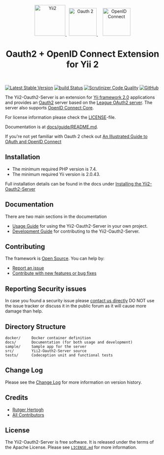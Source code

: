 <p align="center">
    <a href="https://github.com/yiisoft" target="_blank">
        <img src="https://avatars0.githubusercontent.com/u/993323" height="100px" alt="Yii2">
    </a>
    &nbsp;
    <a href="https://oauth.net/2/" target="_blank">
        <img src="https://oauth.net/images/oauth-2-sm.png" height="90px" alt="Oauth 2">
    </a>
    &nbsp;&nbsp;&nbsp;
    <a href="https://openid.net/" target="_blank">
        <img src="https://openid.net/images/logo/openid-icon-250x250.png" height="90px" alt="OpenID Connect">
    </a>
    <h1 align="center">Oauth2 + OpenID Connect Extension for Yii 2</h1>
    <br>
</p>

[![Latest Stable Version](https://img.shields.io/packagist/v/rhertogh/yii2-oauth2-server.svg)](https://packagist.org/packages/rhertogh/yii2-oauth2-server)
[![build Status](https://github.com/rhertogh/yii2-oauth2-server/actions/workflows/build.yml/badge.svg)](https://github.com/rhertogh/yii2-oauth2-server/actions/workflows/build.yml)
[![Scrutinizer Code Quality](https://scrutinizer-ci.com/g/rhertogh/yii2-oauth2-server/badges/quality-score.png?b=master)](https://scrutinizer-ci.com/g/rhertogh/yii2-oauth2-server/?branch=master)
[![GitHub](https://img.shields.io/github/license/rhertogh/yii2-oauth2-server)](https://github.com/rhertogh/yii2-oauth2-server/blob/master/LICENSE.md)

The Yii2-Oauth2-Server is an extension for [Yii framework 2.0](http://www.yiiframework.com) applications and provides 
an [Oauth2](https://oauth.net/2/) server based on the [League OAuth2 server](https://github.com/thephpleague/oauth2-server).
The server also supports [OpenID Connect Core](https://openid.net/specs/openid-connect-core-1_0.html).

For license information please check the [LICENSE](LICENSE.md)-file.

Documentation is at [docs/guide/README.md](docs/guide/README.md).

If you're not yet familiar with Oauth 2 check out [An Illustrated Guide to OAuth and OpenID Connect](
https://developer.okta.com/blog/2019/10/21/illustrated-guide-to-oauth-and-oidc)

Installation
------------
* The minimum required PHP version is 7.4.
* The minimum required Yii version is 2.0.43.

Full installation details can be found in the docs under [Installing the Yii2-Oauth2-Server](docs/guide/start-installation.md)

Documentation
-------------
There are two main sections in the documentation
* [Usage Guide](docs/guide/README.md) for using the Yii2-Oauth2-Server in your own project.
* [Development Guide](docs/internals/README.md) for contributing to the Yii2-Oauth2-Server.

Contributing
------------

The framework is [Open Source](LICENSE.md). You can help by:

- [Report an issue](docs/internals/report-an-issue.md)
- [Contribute with new features or bug fixes](docs/internals/pull-request-qa.md)


Reporting Security issues
-------------------------

In case you found a security issue please [contact us directly](
https://docs.google.com/forms/d/e/1FAIpQLSfiJD1loIfsPtdLi6e0d7cyqtElXOrX_mdVAF6cTJJRDy1JOA/viewform)
DO NOT use the issue tracker or discuss it in the public forum as it will cause more damage than help.

Directory Structure
-------------------

```
docker/     Docker container definition
docs/       Documentation (for both usage and development)
sample/     Sample app for the server
src/        Yii2-Oauth2-Server source
tests/      Codeception unit and functional tests
```

Change Log
----------
Please see the [Change Log](CHANGELOG.md) for more information on version history.

Credits
-------
- [Rutger Hertogh](https://github.com/rhertogh)
- [All Contributors](https://github.com/rhertogh/yii2-oauth2-server/graphs/contributors)

## License

The Yii2-Oauth2-Server is free software. It is released under the terms of the Apache License.
Please see [`LICENSE.md`](LICENSE.md) for more information.
